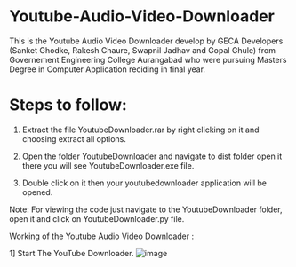 # Youtube-Audio-Video-Downloader
This is the Youtube Audio Video Downloader develop by GECA Developers (Sanket Ghodke, Rakesh Chaure, Swapnil Jadhav and Gopal Ghule) from Governement Engineering College Aurangabad who were pursuing Masters Degree in Computer Application reciding in final year.

# Steps to follow:

1. Extract the file YoutubeDownloader.rar by right clicking on it and choosing extract all options.

2. Open the folder YoutubeDownloader and navigate to dist folder open it there you will see YoutubeDownloader.exe file.

3. Double click on it then your youtubedownloader application will be opened.

Note: For viewing the code just navigate to the YoutubeDownloader folder, open it and click on YoutubeDownloader.py file.

Working of the Youtube Audio Video Downloader : 

1] Start The YouTube Downloader.
![image](https://github.com/sankey004/Youtube-Audio-Video-Downloader/assets/68685778/3879bdc9-3862-44a1-9268-c0f365634997)

